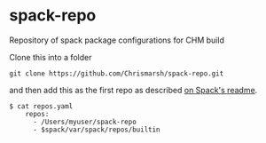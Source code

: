 # spack-repo
Repository of spack package configurations for CHM build

Clone this into a folder
```
git clone https://github.com/Chrismarsh/spack-repo.git
```

and then add this as the first repo as described [on Spack's readme](https://spack.readthedocs.io/en/latest/repositories.html#repos-yaml).

```
$ cat repos.yaml
	repos:
	  - /Users/myuser/spack-repo
	  - $spack/var/spack/repos/builtin

```